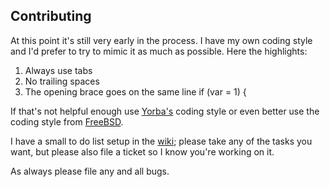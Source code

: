## Contributing
At this point it's still very early in the process. I have my own coding style
and I'd prefer to try to mimic it as much as possible. Here the highlights:
1) Always use tabs
2) No trailing spaces 
3) The opening brace goes on the same line
        if (var = 1) { 

If that's not helpful enough use [Yorba's](http://redmine.yorba.org/projects/yorba/wiki/CodingConventions) 
coding style or even better use the coding style from [FreeBSD](http://www.freebsd.org/cgi/man.cgi?query=style&sektion=9).

I have a small to do list setup in the [wiki](https://github.com/steveno/balistica/wiki/To-Do); please take
any of the tasks you want, but please also file a ticket so I know you're working on it.

As always please file any and all bugs.
